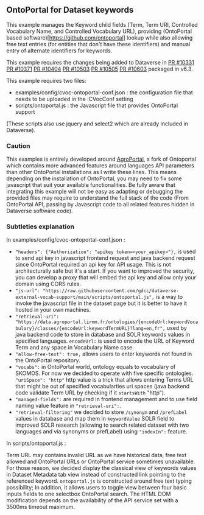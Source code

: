 ## OntoPortal for Dataset keywords

This example manages the Keyword child fields (Term, Term URI, Controlled Vocabulary Name, and Controlled Vocabulary URL), providing (OntoPortal based software)[https://github.com/ontoportal] lookup while also allowing free text entries (for entities that don't have these identifiers) and manual entry of alternate identifiers for keywords.

This example requires the changes being added to Dataverse in [PR #10331](https://github.com/IQSS/dataverse/pull/10331) [PR #10371](https://github.com/IQSS/dataverse/pull/10371) [PR #10404](https://github.com/IQSS/dataverse/pull/10404) [PR #10503](https://github.com/IQSS/dataverse/pull/10503) [PR #10505](https://github.com/IQSS/dataverse/pull/10505) [PR #10603](https://github.com/IQSS/dataverse/pull/10603) packaged in v6.3.

This example requires two files:

- examples/config/cvoc-ontoportal-conf.json : the configuration file that needs to be uploaded in the :CVocConf setting
- scripts/ontoportal.js : the Javascript file that provides OntoPortal support

(These scripts also use jquery and select2 which are already included in Dataverse).

### Caution

This examples is entirely developed around [AgroPortal](https://github.com/ontoportal/ontoportal-project), a fork of Ontoportal which contains more advanced features around languages API parameters than other OntoPortal installations as I write these lines. 
This means depending on the installation of OntoPortal, you may need to fix some javascript that suit your available functionalities.
Be fully aware that integrating this example will not be easy as adapting or debugging the provided files may require to understand the full stack of the code (From OntoPortal API, passing by Javascript code to all related features hidden in Dataverse software code).

### Subtleties explanation

In examples/config/cvoc-ontoportal-conf.json :

- `"headers": {"Authorization": "apikey token=<your_apikey>"},` is used to send api key in javascript frontend request and java backend request since OntoPortal required an api key for API usage. This is not architecturally safe but it's a start. If you want to improved the security, you can develop a proxy that will embed the api key and allow only your domain using CORS rules.
- `"js-url": "https://raw.githubusercontent.com/gdcc/dataverse-external-vocab-support/main/scripts/ontoportal.js",` is a way to invoke the javascript file in the dataset page but it is better to have it hosted in your own machines.
- `"retrieval-uri": "https://data.agroportal.lirmm.fr/ontologies/{encodeUrl:keywordVocabulary}/classes/{encodeUrl:keywordTermURL}?lang=en,fr",` used by java backend code to store in database and SOLR keywords values in specified languages. `encodeUrl:` is used to encode the URL of Keyword Term and any space in Vocabulary Name case.
- `"allow-free-text": true,` allows users to enter keywords not found in the OntoPortal repository.
- `"vocabs":` in OntoPortal world, ontology equals to vocabulary of SKOMOS. For now we decided to operate with five specific ontologies. `"uriSpace": "http"` http value is a trick that allows entering Terms URL that might be out of specified vocabularties uri spaces (java backend code validate Term URL by checking if it `startsWith` "http").
- `"managed-fields":` are required in frontend management and to use field naming value feature in `"retrieval-uri":`.
- `"retrieval-filtering"` we decided to store `/synonym` and `/prefLabel` values in database and map them in `keywordValue` SOLR field to improved SOLR research (allowing to search related dataset with two languages and via synonyms or prefLabel) using `"indexIn":` feature.

In scripts/ontoportal.js :

Term URL may contains invalid URL as we have historical data, free text allowed and OntoPortal URLs or OntoPortal service sometimes unavailable. For those reason, we decided display the classical view of keywords values in Dataset Metadata tab view instead of constructed link pointing to the referenced keyword.
`ontoportal.js` is constructed around free text typing possibility; In addition, it allows users to toggle view between four basic inputs fields to one selectbox OntoPortal search.
The HTML DOM modification depends on the availability of the API service set with a 3500ms timeout maximum.